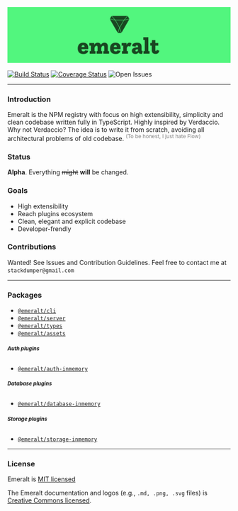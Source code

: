 ![logo](./packages/emeralt-assets/png/full-logo-3-medium.png)

[![Build Status](https://travis-ci.com/emeralt/emeralt.svg?branch=master)](https://travis-ci.com/emeralt/emeralt) 
[![Coverage Status](https://coveralls.io/repos/github/emeralt/emeralt/badge.svg?branch=master)](https://coveralls.io/github/emeralt/emeralt?branch=master)
![Open Issues](https://img.shields.io/github/issues-raw/emeralt/emeralt.svg)

---

### Introduction

Emeralt is the NPM registry with focus on high extensibility, simplicity and clean codebase written fully in TypeScript. Highly inspired by Verdaccio. Why not Verdaccio? The idea is to write it from scratch, avoiding all architectural problems of old codebase. <sup style="color: gray">(To be honest, I just hate Flow)</sup>

### Status
**Alpha**. Everything ~~might~~ **will** be changed.

### Goals
- High extensibility
- Reach plugins ecosystem
- Clean, elegant and explicit codebase
- Developer-frendly

### Contributions
Wanted! See Issues and Contribution Guidelines. Feel free to contact me at `stackdumper@gmail.com`

---

### Packages

- [`@emeralt/cli`](./packages/emeralt-cli)
- [`@emeralt/server`](./packages/emeralt-server)
- [`@emeralt/types`](./packages/emeralt-types)
- [`@emeralt/assets`](./packages/emeralt-assets)
<!-- - [`@emeralt/bundler`](./packages/emeralt-bundler) -->

##### <sup>Auth plugins</sup>

- [`@emeralt/auth-inmemory`](./packages/emeralt-auth-inmemory)

##### <sup>Database plugins</sup>

- [`@emeralt/database-inmemory`](./packages/emeralt-database-inmemory)
<!-- - [`@emeralt/database-redis`](./packages/emeralt-database-redis) -->

##### <sup>Storage plugins</sup>

- [`@emeralt/storage-inmemory`](./packages/emeralt-storage-inmemory)

---

### License

Emeralt is [MIT licensed](./LICENSE)

The Emeralt documentation and logos (e.g., `.md, .png, .svg` files) is [Creative Commons licensed](./LICENSE-assets).
